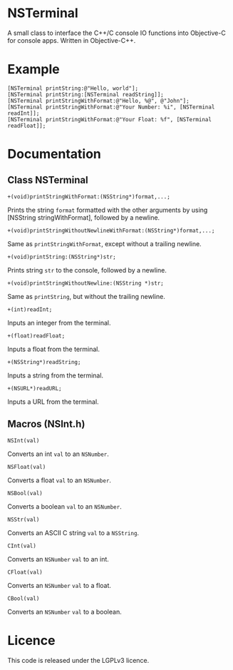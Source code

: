 NSTerminal
==

A small class to interface the C++/C console IO functions into Objective-C for console apps.
Written in Objective-C++.

Example
==
```
[NSTerminal printString:@"Hello, world"];
[NSTerminal printString:[NSTerminal readString]];
[NSTerminal printStringWithFormat:@"Hello, %@", @"John"];
[NSTerminal printStringWithFormat:@"Your Number: %i", [NSTerminal readInt]];
[NSTerminal printStringWithFormat:@"Your Float: %f", [NSTerminal readFloat]];
```

Documentation
==
Class NSTerminal
--
`+(void)printStringWithFormat:(NSString*)format,...;`

Prints the string `format` formatted with the other arguments by using [NSString stringWithFormat], followed by a newline.

`+(void)printStringWithoutNewlineWithFormat:(NSString*)format,...;`

Same as `printStringWithFormat`, except without a trailing newline.

`+(void)printString:(NSString*)str;`

Prints string `str` to the console, followed by a newline.

`+(void)printStringWithoutNewline:(NSString *)str;`

Same as `printString`, but without the trailing newline.

`+(int)readInt;`

Inputs an integer from the terminal.

`+(float)readFloat;`

Inputs a float from the terminal.

`+(NSString*)readString;`

Inputs a string from the terminal.

`+(NSURL*)readURL;`

Inputs a URL from the terminal.

Macros (NSInt.h)
--
`NSInt(val)`

Converts an int `val` to an `NSNumber`.

`NSFloat(val)`

Converts a float `val` to an `NSNumber`.

`NSBool(val)`

Converts a boolean `val` to an `NSNumber`.

`NSStr(val)`

Converts an ASCII C string `val` to a `NSString`.

`CInt(val)`

Converts an `NSNumber` `val` to an int.

`CFloat(val)`

Converts an `NSNumber` `val` to a float.

`CBool(val)`

Converts an `NSNumber` `val` to a boolean.

Licence
==
This code is released under the LGPLv3 licence.

